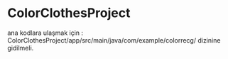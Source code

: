 # ColorClothesProject
 
ana kodlara ulaşmak için : ColorClothesProject/app/src/main/java/com/example/colorrecg/ dizinine gidilmeli.
